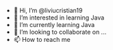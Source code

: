 - 👋 Hi, I’m @liviucristian19
- 👀 I’m interested in learning Java
- 🌱 I’m currently learning Java
- 💞️ I’m looking to collaborate on ...
- 📫 How to reach me 

<!---
liviucristian19/liviucristian19 is a ✨ special ✨ repository because its `README.md` (this file) appears on your GitHub profile.
--->
